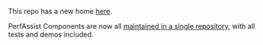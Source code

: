
This repo has a new home [here](https://github.com/GameBuildingBlocks/PerfAssist/tree/master/Assets/PerfAssist/Common).

PerfAssist Components are now all [maintained in a single repository](https://github.com/GameBuildingBlocks/PerfAssist/), with all tests and demos included.

